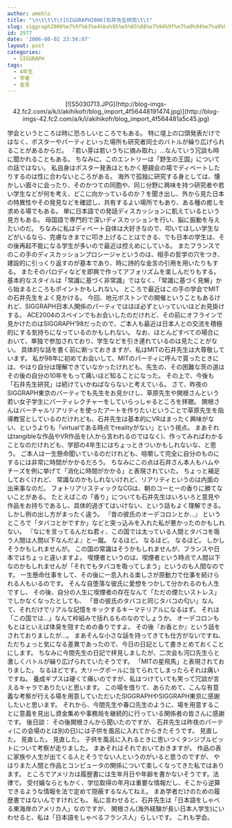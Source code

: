 ```yaml
---
author: ameblo
title: "\n\t\t\t\t[SIGGRAPH2006]石井先生研究\t\t"
slug: siggraph2006%e7%9f%b3%e4%ba%95%e5%85%88%e7%94%9f%e7%a0%94%e7%a9%b6
id: 2977
date: '2006-08-02 23:56:07'
layout: post
categories:
  - SIGGRAPH
tags:
  - 4年生
  - 学者
  - 金言
---
```


<div align="center">[![S5030713.JPG](http://blog-imgs-42.fc2.com/a/k/i/akihikofr/blog_import_4f56448191474.jpg)](http://blog-imgs-42.fc2.com/a/k/i/akihikofr/blog_import_4f564481a5c45.jpg)</div>

学会というところは時に恐ろしいところでもある。 特に壇上の口頭発表だけではなく、ポスターやパーティといった場所も研究者同士のバトルが繰り広げられることがあるからだ。 『若い芽は若いうちに摘み取れ』…なんていう冗談も時に聞かれることもある。 ちなみに、このエントリーは「野生の王国」についての話ではない。 私自身はポスター発表はともかく懇親会の場でディベートしたりするのは性に合わないところがある。 海外で孤独に研究する身としては、懐かしい面々に会ったり、そのかつての同胞や、同じ分野に興味を持つ研究者や若い学生などが何を考え、どこに向かっているのか？を聞き出し、外から見た日本の特異性やその発見などを確認し、共有するよい場所でもあり、ある種の癒しを求める場でもある。 単に日本語での発話ディスカッションに飢えているという見方もある。 母国語で専門的で深いディスカッションを行い、脳に振動を与えたいのだ。 ちなみに私はディベート自体は大好きなので、叩いてほしい学生などがいるなら、完膚なきまでに叩き上げることはできる、でも日本の学生は、その後再起不能になる学生が多いので最近は控えめにしている。 またフランスでのこの手のディスカッションプロシージャというのは、相手の哲学の穴をつき、建設的に引っくり返すのが基本であり、時に詩的な金言の引用を用いたりもする。 またそのパロディなどを即興で作ってアフォリズムを楽しんだりもする。 基本的なスタイルは「常識に基づく非常識」ではなく、「常識に基づく見解」から始まるところもポイントかもしれない。 ところで最近はこの手の学会でMITの石井先生をよく見かける。 今回、地元ボストンでの開催ということもあるけれど、SIGGRAPH日本人関係のパーティではほぼ必ずといっていいほどお見掛けする。 ACE2004のスペインでもお会いしたのだけれど、その前にオフラインで見かけたのはSIGGRAPH'98だったので、ご本人も最近は日本人との交流を積極的にする気持ちになっているのかもしれない。 なお、ほとんどすべての場合において、単独で参加されており、学生などを引き連れているのは見たことがない。 具体的な話を書く前に断っておきますが、私はMITの石井先生は大尊敬しています。 私が98年に初めてお会いして、MITのパーティに呼んで貰ったときには、やはり自分は理解できていなかったけれども、先生の、その困難な茨の道はその後の自分の10年をもって痛いほど知ることになった。 その上で、今後も「石井先生研究」は続けていかねばならないと考えている。 さて、昨夜のSIGGRAPH東京のパーティでも先生をお見かけし、草原先生や関根さんという若い女子学生にパーティレクチャーをしていらっしゃるところを拝聴。 関根さんはバーチャルリアリティを使ったアートを作りたいということで草原先生を指導教官としているのだけれども、石井先生は基本的にVRはまったく興味がない、というよりも「virtualである時点でrealityがない」という視点。 まあそれはtangibleな作品やVR作品を(人から言われるのではなく)、作ってみればわかることなのだけれども、学部の4年生にはちょっときついかもしれないな、と思う。 ご本人は一生懸命聞いているのだけれども、咀嚼して完全に自分のものにするには非常に時間がかかるだろう。 ちなみにこの点は石井さん本人もハムやチーズを例に挙げて「消化に時間がかかる」と表現されていた。 ちょっと補足しておくけれど、 常識なのかもしれないけれど、リアリティというのは内面の出来事なのだ。 フォトリアリスティックなCGは、朝のコーヒーの香りに勝てないことがある。 たとえばこの「香り」についても石井先生はいろいろと意見や作品をお持ちであるし、具体的過ぎてはいけない、という話もよく理解できる。 しかし例の出し方がまったく違う。 『昔の彼氏のオーデコロンとか…』 というところで「タバコとかですか」などと突っ込みを入れた私が悪かったのかもしれない。 『なにを言ってるんだね君ィ、この国では太っている人間とタバコを吸う人間は人間以下なんだよ』と一蹴。 なるほど。 なるほど。 なるほど。 しかしそうかもしれませんが。 この国の常識はそうかもしれませんが、フランスや日本ではちょっと違いますよ。 喫煙者というのは、喫煙者という時点で人間以下なのかもしれませんが「それでもタバコを吸ってしまう」というのも人間なのです。 一生懸命仕事をして、その後に一息入れる楽しさが原動力で仕事を続けられる人もいるのです。 そんな自堕落な彼氏に愛想をつかして分かれるのも人生ですし、 その後、自分の人生に喫煙者の存在なんて「ただの煙たいストレス」でしかなくなったとしても、 「昔の彼氏のタバコと同じタバコの匂い」なんて、それだけでリアルな記憶をキックするキーマテリアルになるはず。 それは「この国では…」なんて枠組みで括れるものなのでしょうか。 オーデコロンももとはといえば体臭を隠すための香りですよ。 その後『お香とか』という話をされておりましたが…。 まあそんな小さな話を持ってきても仕方がないですね、ただちょっと気になる差異であったので、今日の日記として書きとめておくことにします。 ちなみに今間先生の日記で拝見しましたが、二次会も河口先生らと激しくバトルが繰り広げられていたそうです。 「MITの星飛馬」と表現されておりました。 なるほどです。大リーグボールに当てられてしまったらそれは痛いですね。 養成ギプスは硬くて痛いのですが、私はつけていても笑って冗談が言えるキャラでありたいと思います。 この場を借りて、あらためて、こんな有意義な考察が行える場を用意していただいたSIGGRAPHやSIGGRAPH東京に感謝したいと思います。 それから、今間先生や春口先生のように、場を用意することに意義を見出し資金集めや事務局を継続的に行っている関係者の皆さんに感謝です。 後日談： その後関根さんから聞いたのですが、 石井先生は昨夜のパーティ(この会場のとは別の日)には子供を風呂に入れてからきたそうです。 見直した。 見直した。 見直した。 子供を風呂に入れるときに思いつくタンジブルビットについて考察が走りました。 まあそれはそれでおいておきますが。 作品の表に家族や人生が出てくる人とそうでない人というのがいると思うのですが、 やはりまた人間と作品とコンピュータの関係について楽しくなってきた私ではあります。 ところでアメリカは履歴書には生年月日や年齢を書かないそうです。法律で。 受付嬢ならともかく、学位取得の年月は重要な情報だし、そこから逆算できるような情報を法で定めて隠蔽するなんてねえ。 まあ学者だけのための履歴書ではないんですけれども。 私に言わせると、石井先生は「日本語をしゃべる東海岸のアメリカ人」なのですが、 関根さん(海外経験が長い日本人学生)にいわせると、私は「日本語をしゃべるフランス人」らしいです。 これも学会。